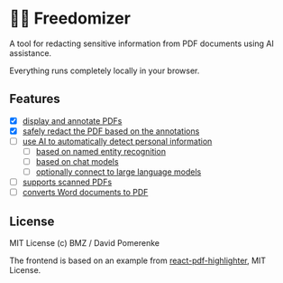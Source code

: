 # ⛓️‍💥 Freedomizer

A tool for redacting sensitive information from PDF documents using AI assistance.

Everything runs completely locally in your browser.

## Features

- [x] [display and annotate PDFs](https://github.com/agentcooper/react-pdf-highlighter)
- [x] [safely redact the PDF based on the annotations](https://github.com/ArtifexSoftware/mupdf.js)
- [ ] [use AI to automatically detect personal information](https://github.com/huggingface/transformers.js)
  - [ ] [based on named entity recognition](https://huggingface.co/Xenova/bert-base-multilingual-cased-ner-hrl)
  - [ ] [based on chat models](https://huggingface.co/onnx-community/Qwen2.5-1.5B-Instruct;https://huggingface.co/onnx-community/Llama-3.2-1B-Instruct)
  - [ ] [optionally connect to large language models](https://github.com/vllm-project/vllm)
- [ ] [supports scanned PDFs](https://github.com/naptha/tesseract.js/)
- [ ] [converts Word documents to PDF](https://github.com/georgestagg/pandoc-wasm)

## License

MIT License (c) BMZ / David Pomerenke

The frontend is based on an example from [react-pdf-highlighter](https://github.com/agentcooper/react-pdf-highlighter/), MIT License.
